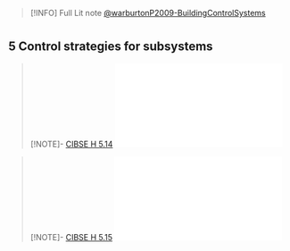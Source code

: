 
> [!INFO] Full Lit note [@warburtonP2009-BuildingControlSystems](@warburtonP2009-BuildingControlSystems.md)

# 

## 5 Control strategies for subsystems

> [!NOTE]- [CIBSE H 5.14](CIBSE%20H%205.14.md)
> ![CIBSE H 5.14](CIBSE%20H%205.14.md)

> [!NOTE]- [CIBSE H 5.15](CIBSE%20H%205.15.md)
> ![CIBSE H 5.15](CIBSE%20H%205.15.md)

